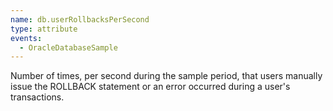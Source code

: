 ```yaml
---
name: db.userRollbacksPerSecond
type: attribute
events:
  - OracleDatabaseSample
---
```


Number of times, per second during the sample period, that users manually issue the ROLLBACK statement or an error occurred during a user's transactions.